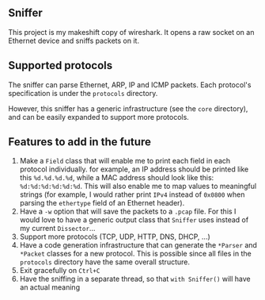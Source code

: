 ## Sniffer
This project is my makeshift copy of wireshark.
It opens a raw socket on an Ethernet device and sniffs packets on it.

## Supported protocols
The sniffer can parse Ethernet, ARP, IP and ICMP packets.
Each protocol's specification is under the `protocols` directory.

However, this sniffer has a generic infrastructure (see the `core` directory), and can be easily expanded to support more protocols.

## Features to add in the future
1. Make a `Field` class that will enable me to print each field in each protocol individually.
for example, an IP address should be printed like this `%d.%d.%d.%d`, while a MAC address should look like this: `%d:%d:%d:%d:%d:%d`. This will also enable me to map values to meaningful strings (for example, I would rather print `IPv4` instead of `0x0800` when parsing the `ethertype` field of an Ethernet header).
2. Have a `-w` option that will save the packets to a `.pcap` file.
For this I would love to have a generic output class that `Sniffer` uses instead of my current `Dissector`...
3. Support more protocols (TCP, UDP, HTTP, DNS, DHCP, ...)
4. Have a code generation infrastructure that can generate the `*Parser` and `*Packet` classes for a new protocol. This is possible since all files in the `protocols` directory have the same overall structure.
5. Exit gracefully on `Ctrl+C`
6. Have the sniffing in a separate thread, so that `with Sniffer()` will have an actual meaning